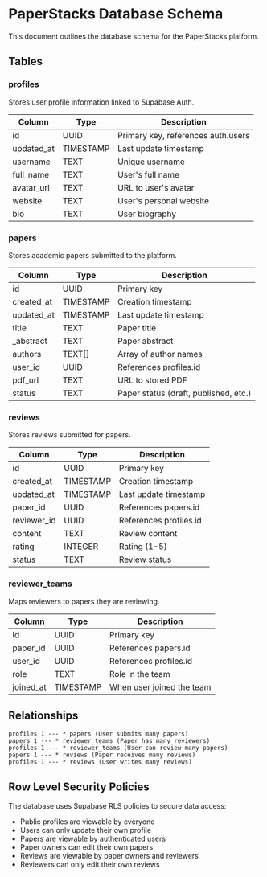 # PaperStacks Database Schema

This document outlines the database schema for the PaperStacks platform.

## Tables

### profiles
Stores user profile information linked to Supabase Auth.

| Column | Type | Description |
|--------|------|-------------|
| id | UUID | Primary key, references auth.users |
| updated_at | TIMESTAMP | Last update timestamp |
| username | TEXT | Unique username |
| full_name | TEXT | User's full name |
| avatar_url | TEXT | URL to user's avatar |
| website | TEXT | User's personal website |
| bio | TEXT | User biography |

### papers
Stores academic papers submitted to the platform.

| Column | Type | Description |
|--------|------|-------------|
| id | UUID | Primary key |
| created_at | TIMESTAMP | Creation timestamp |
| updated_at | TIMESTAMP | Last update timestamp |
| title | TEXT | Paper title |
| _abstract | TEXT | Paper abstract |
| authors | TEXT[] | Array of author names |
| user_id | UUID | References profiles.id |
| pdf_url | TEXT | URL to stored PDF |
| status | TEXT | Paper status (draft, published, etc.) |

### reviews
Stores reviews submitted for papers.

| Column | Type | Description |
|--------|------|-------------|
| id | UUID | Primary key |
| created_at | TIMESTAMP | Creation timestamp |
| updated_at | TIMESTAMP | Last update timestamp |
| paper_id | UUID | References papers.id |
| reviewer_id | UUID | References profiles.id |
| content | TEXT | Review content |
| rating | INTEGER | Rating (1-5) |
| status | TEXT | Review status |

### reviewer_teams
Maps reviewers to papers they are reviewing.

| Column | Type | Description |
|--------|------|-------------|
| id | UUID | Primary key |
| paper_id | UUID | References papers.id |
| user_id | UUID | References profiles.id |
| role | TEXT | Role in the team |
| joined_at | TIMESTAMP | When user joined the team |

## Relationships

```
profiles 1 --- * papers (User submits many papers)
papers 1 --- * reviewer_teams (Paper has many reviewers)
profiles 1 --- * reviewer_teams (User can review many papers)
papers 1 --- * reviews (Paper receives many reviews)
profiles 1 --- * reviews (User writes many reviews)
```

## Row Level Security Policies

The database uses Supabase RLS policies to secure data access:

- Public profiles are viewable by everyone
- Users can only update their own profile
- Papers are viewable by authenticated users
- Paper owners can edit their own papers
- Reviews are viewable by paper owners and reviewers
- Reviewers can only edit their own reviews 